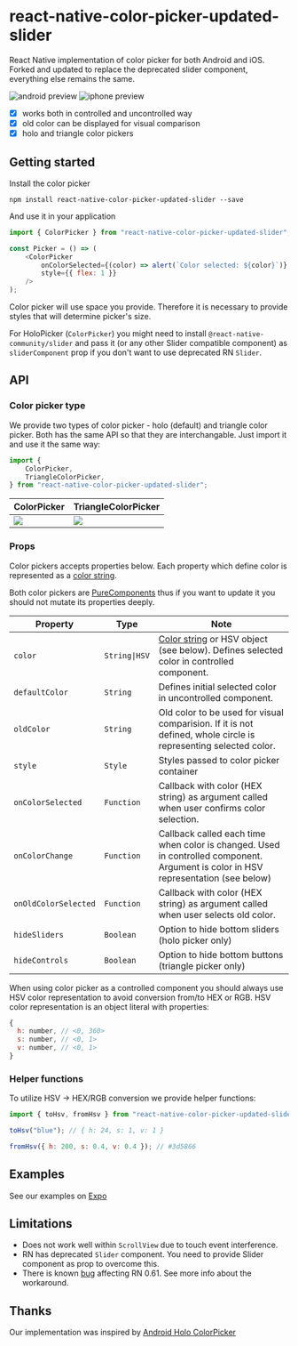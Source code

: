 # react-native-color-picker-updated-slider

React Native implementation of color picker for both Android and iOS. Forked and updated to replace the deprecated slider component, everything else remains the same.

![android preview](doc/preview_android.png)
![iphone preview](doc/preview_iphone.png)

-   [x] works both in controlled and uncontrolled way
-   [x] old color can be displayed for visual comparison
-   [x] holo and triangle color pickers

## Getting started

Install the color picker

```
npm install react-native-color-picker-updated-slider --save
```

And use it in your application

```javascript
import { ColorPicker } from "react-native-color-picker-updated-slider";

const Picker = () => (
    <ColorPicker
        onColorSelected={(color) => alert(`Color selected: ${color}`)}
        style={{ flex: 1 }}
    />
);
```

Color picker will use space you provide. Therefore it is necessary to provide styles that will determine picker's size.

For HoloPicker (`ColorPicker`) you might need to install `@react-native-community/slider` and pass it (or any other Slider compatible component) as `sliderComponent` prop if you don't want to use deprecated RN `Slider`.

## API

### Color picker type

We provide two types of color picker - holo (default) and triangle color picker. Both has the same API so that they are interchangable. Just import it and use it the same way:

```javascript
import {
    ColorPicker,
    TriangleColorPicker,
} from "react-native-color-picker-updated-slider";
```

| ColorPicker       | TriangleColorPicker   |
| ----------------- | --------------------- |
| ![](doc/holo.png) | ![](doc/triangle.png) |

### Props

Color pickers accepts properties below. Each property which define color is represented as a [color string](https://github.com/bgrins/TinyColor#accepted-string-input).

Both color pickers are [PureComponents](https://facebook.github.io/react/docs/react-api.html#react.purecomponent) thus if you want to update it you should not mutate its properties deeply.

| Property             | Type          | Note                                                                                                                                                 |
| -------------------- | ------------- | ---------------------------------------------------------------------------------------------------------------------------------------------------- |
| `color`              | `String\|HSV` | [Color string](https://github.com/bgrins/TinyColor#accepted-string-input) or HSV object (see below). Defines selected color in controlled component. |
| `defaultColor`       | `String`      | Defines initial selected color in uncontrolled component.                                                                                            |
| `oldColor`           | `String`      | Old color to be used for visual comparision. If it is not defined, whole circle is representing selected color.                                      |
| `style`              | `Style`       | Styles passed to color picker container                                                                                                              |
| `onColorSelected`    | `Function`    | Callback with color (HEX string) as argument called when user confirms color selection.                                                              |
| `onColorChange`      | `Function`    | Callback called each time when color is changed. Used in controlled component. Argument is color in HSV representation (see below)                   |
| `onOldColorSelected` | `Function`    | Callback with color (HEX string) as argument called when user selects old color.                                                                     |
| `hideSliders`        | `Boolean`     | Option to hide bottom sliders (holo picker only)                                                                                                     |
| `hideControls`       | `Boolean`     | Option to hide bottom buttons (triangle picker only)                                                                                                 |

When using color picker as a controlled component you should always use HSV color representation to avoid conversion from/to HEX or RGB. HSV color representation is an object literal with properties:

```javascript
{
  h: number, // <0, 360>
  s: number, // <0, 1>
  v: number, // <0, 1>
}

```

### Helper functions

To utilize HSV -> HEX/RGB conversion we provide helper functions:

```javascript
import { toHsv, fromHsv } from "react-native-color-picker-updated-slider";

toHsv("blue"); // { h: 24, s: 1, v: 1 }

fromHsv({ h: 200, s: 0.4, v: 0.4 }); // #3d5866
```

## Examples

See our examples on [Expo](https://snack.expo.io/@sodik82/react-native-color-picker-example)

## Limitations

-   Does not work well within `ScrollView` due to touch event interference.
-   RN has deprecated `Slider` component. You need to provide Slider component as prop to overcome this.
-   There is known [bug](https://github.com/instea/react-native-color-picker/issues/17) affecting RN 0.61. See more info about the workaround.

## Thanks

Our implementation was inspired by [Android Holo ColorPicker](https://github.com/LarsWerkman/HoloColorPicker)
